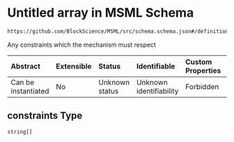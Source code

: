 # Untitled array in MSML Schema

```txt
https://github.com/BlockScience/MSML/src/schema.schema.json#/definitions/Mechanism/properties/constraints
```

Any constraints which the mechanism must respect

| Abstract            | Extensible | Status         | Identifiable            | Custom Properties | Additional Properties | Access Restrictions | Defined In                                                                                    |
| :------------------ | :--------- | :------------- | :---------------------- | :---------------- | :-------------------- | :------------------ | :-------------------------------------------------------------------------------------------- |
| Can be instantiated | No         | Unknown status | Unknown identifiability | Forbidden         | Allowed               | none                | [schema.schema.json\*](../../out/math_spec_mapping/schema.schema.json "open original schema") |

## constraints Type

`string[]`
